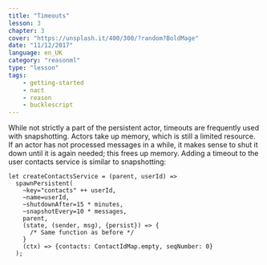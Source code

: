 ```yaml
---
title: "Timeouts"
lesson: 3
chapter: 3
cover: "https://unsplash.it/400/300/?random?BoldMage"
date: "11/12/2017"
language: en_UK
category: "reasonml"
type: "lesson"
tags:
    - getting-started
    - nact
    - reason
    - bucklescript
---
```

While not strictly a part of the persistent actor, timeouts are frequently used with snapshotting. Actors take up memory, which is still a limited resource. If an actor has not processed messages in a while, it makes sense to shut it down until it is again needed; this frees up memory. Adding a timeout to the user contacts service is similar to snapshotting:

```reason
let createContactsService = (parent, userId) =>
  spawnPersistent(
    ~key="contacts" ++ userId,
    ~name=userId,
    ~shutdownAfter=15 * minutes,
    ~snapshotEvery=10 * messages,
    parent,
    (state, (sender, msg), {persist}) => {
      /* Same function as before */
    }    
    (ctx) => {contacts: ContactIdMap.empty, seqNumber: 0}
  );
```
